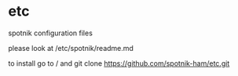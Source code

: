 # etc
spotnik configuration files

please look at /etc/spotnik/readme.md 

to install go to / and git clone https://github.com/spotnik-ham/etc.git


